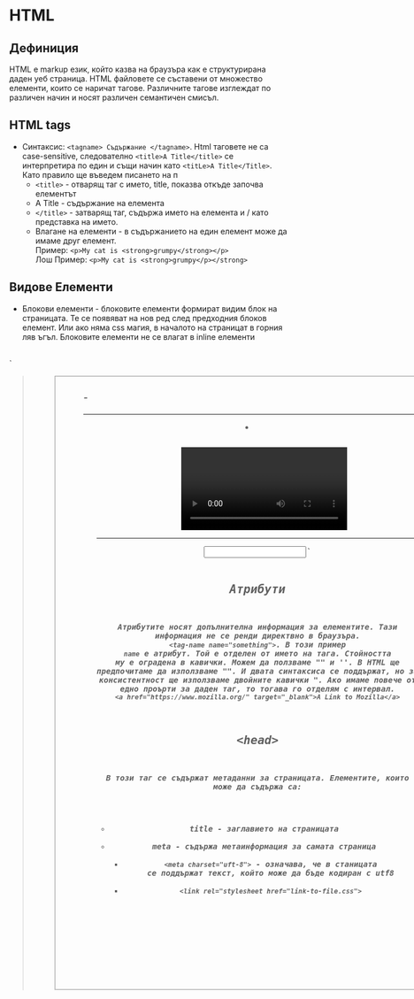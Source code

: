 # HTML
## Дефиниция
HTML е markup език, който казва на браузъра как е структурирана даден уеб страница.
HTML файловете се съставени от множество елементи, които се наричат тагове.
Различните тагове изглеждат по различен начин и носят различен семантичен смисъл.

## HTML tags
- Синтаксис: `<tagname> Съдържание </tagname>`. Html таговете не са case-sensitive, следователно `<title>A Title</title>` се интерпретира по един и същи начин като `<titLe>A Title</Title>`. Като правило ще въведем писането на п
    - `<title>` - отварящ таг с името, title, показва откъде започва елементът
    - A Title - съдържание на елемента
    - `</title>` - затварящ таг, съдържа името на елемента и / като представка на името.
    - Влагане на елементи - в съдържанието на един елемент може да имаме друг елемент. <br> 
    Пример:  `<p>My cat is <strong>grumpy</strong></p>` <br>
    Лош Пример:  `<p>My cat is <strong>grumpy</p></strong>`

## Видове Елементи
- Блокови елементи - блоковите елементи формират видим блок на страницата. Те се появяват на нов ред след предходния блоков елемент. Или ако няма css магия, в началото на страницат в горния ляв ъгъл. 
Блоковите елементи не се влагат в inline елементи
<br>
`<address><article><aside><blockquote><canvas><dd><div><dl><dt><fieldset><figcaption><figure><footer><form><h1>-<h6><header><hr><li><main><nav><noscript><ol><p><pre><section><table><tfoot><ul><video>`
- Inline елементи - те се съдържат обикновено в блоковите елементи, и заграждат някаква част от съдържанието на блоковия елемент. При тяхното използване не се добавят нови редове. Обикновено този тип тагове се използва за оформяне на текст и добавяне на някакъв допълнителен смисъл
<br>
`<em><strong><а><span>`
- Празни елементи - Някои елементи нямат съдържание, при тях важната информация се пази в атрибути. Този тип елементи не се нуждаят от затварящ таг. Въпреки това, добрата практика, която ще следваме ще бъде следната `<void-element />`, където void-element може да бъде който и да е празен таг.
<br>
Празни тагове: `<area><base><br><col><embed><hr><img><input><link><meta><source><track><wbr>`

## Атрибути
Атрибутите носят допълнителна информация за елементите. Тази информация не се ренди директвно в браузъра.
`<tag-name name="something">`. В този пример `name` е атрибут. Той е отделен от името на тага. Стойността му е оградена в кавички. Можем да ползваме "" и ''. В HTML ще предпочитаме да използваме "". И двата синтаксиса се поддържат, но за консистентност ще използваме двойните кавички ". Ако имаме повече от едно проърти за даден таг, то тогава го отделям с интервал. 
`<a href="https://www.mozilla.org/" target="_blank">A Link to Mozilla</a>`
## &lt;head&gt;
В този таг се съдържат метаданни за страницата. Елементите, които може да съдържа са:
 - title - заглавието на страницата
 - meta -  съдържа метаинформация за самата страница
    - `<meta charset="uft-8">` - означава, че в станицата се поддържат текст, който може да бъде кодиран с utf8
    - `<link rel="stylesheet href="link-to-file.css">`
